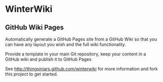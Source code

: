 WinterWiki
===

GitHub Wiki Pages
---

Automatically generate a GitHub Pages site from a GitHub Wiki so that you can have any layout you wish and the full wiki functionality.

Provide a template in your main Git repository, keep your content in a GitHub wiki and publish it to GitHub Pages

See http://thingsinjars.github.com/winterwiki for more information and fork this project to get started.

